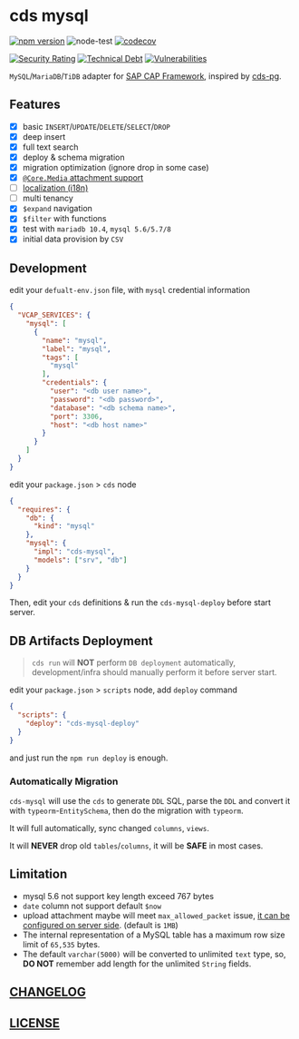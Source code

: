 # cds mysql

[![npm version](https://img.shields.io/npm/v/cds-mysql?label=cds-mysql)](https://www.npmjs.com/package/cds-mysql)
![node-test](https://github.com/Soontao/cds-mysql/workflows/node-test/badge.svg)
[![codecov](https://codecov.io/gh/Soontao/cds-mysql/branch/main/graph/badge.svg?token=xTt6AaHeuu)](https://codecov.io/gh/Soontao/cds-mysql)

[![Security Rating](https://sonarcloud.io/api/project_badges/measure?project=Soontao_cds-mysql&metric=security_rating)](https://sonarcloud.io/dashboard?id=Soontao_cds-mysql)
[![Technical Debt](https://sonarcloud.io/api/project_badges/measure?project=Soontao_cds-mysql&metric=sqale_index)](https://sonarcloud.io/dashboard?id=Soontao_cds-mysql)
[![Vulnerabilities](https://sonarcloud.io/api/project_badges/measure?project=Soontao_cds-mysql&metric=vulnerabilities)](https://sonarcloud.io/dashboard?id=Soontao_cds-mysql)


`MySQL`/`MariaDB`/`TiDB` adapter for [SAP CAP Framework](https://cap.cloud.sap/docs/about/), inspired by [cds-pg](https://github.com/sapmentors/cds-pg).


## Features

- [x] basic `INSERT`/`UPDATE`/`DELETE`/`SELECT`/`DROP`
- [x] deep insert
- [x] full text search
- [x] deploy & schema migration
- [x] migration optimization (ignore drop in some case)
- [x] [`@Core.Media` attachment support](https://cap.cloud.sap/docs/guides/generic#serving-media-data)
- [ ] [localization (i18n)](https://cap.cloud.sap/docs/guides/localized-data)
- [ ] multi tenancy
- [x] `$expand` navigation
- [x] `$filter` with functions
- [x] test with `mariadb 10.4`, `mysql 5.6/5.7/8`
- [x] initial data provision by `CSV`

## Development

edit your `defualt-env.json` file, with `mysql` credential information

```json
{
  "VCAP_SERVICES": {
    "mysql": [
      {
        "name": "mysql",
        "label": "mysql",
        "tags": [
          "mysql"
        ],
        "credentials": {
          "user": "<db user name>",
          "password": "<db password>",
          "database": "<db schema name>",
          "port": 3306,
          "host": "<db host name>"
        }
      }
    ]
  }
}
```

edit your `package.json` > `cds` node

```json
{
  "requires": {
    "db": {
      "kind": "mysql"
    },
    "mysql": {
      "impl": "cds-mysql",
      "models": ["srv", "db"]
    }
  }
}
```

Then, edit your `cds` definitions & run the `cds-mysql-deploy` before start server.


## DB Artifacts Deployment

> `cds run` will **NOT** perform `DB deployment` automatically, development/infra should manually perform it before server start. 

edit your `package.json` > `scripts` node, add `deploy` command

```json
{
  "scripts": {
    "deploy": "cds-mysql-deploy"
  }
}
```

and just run the `npm run deploy` is enough.

### Automatically Migration

`cds-mysql` will use the `cds` to generate `DDL` SQL, parse the `DDL` and convert it with `typeorm`-`EntitySchema`, then do the migration with `typeorm`. 

It will full automatically, sync changed `columns`, `views`.

It will **NEVER** drop old `tables`/`columns`, it will be **SAFE** in most cases.


## Limitation

* mysql 5.6 not support key length exceed 767 bytes
* `date` column not support default `$now`
* upload attachment maybe will meet `max_allowed_packet` issue, [it can be configured on server side](https://dev.mysql.com/doc/refman/8.0/en/packet-too-large.html). (default is `1MB`)
* The internal representation of a MySQL table has a maximum row size limit of `65,535` bytes.
* The default `varchar(5000)` will be converted to unlimited `text` type, so, **DO NOT** remember add length for the unlimited `String` fields.

## [CHANGELOG](./CHANGELOG.md)
## [LICENSE](./LICENSE)